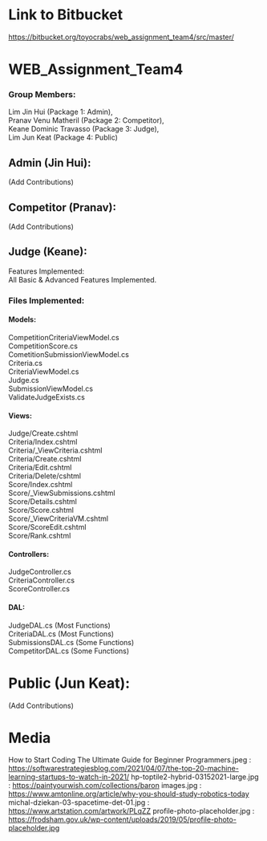 # Link to Bitbucket 
https://bitbucket.org/toyocrabs/web_assignment_team4/src/master/

# WEB_Assignment_Team4
### Group Members:  
Lim Jin Hui (Package 1: Admin),   
Pranav Venu Matheril (Package 2: Competitor),  
Keane Dominic Travasso (Package 3: Judge),  
Lim Jun Keat (Package 4: Public)  

## Admin (Jin Hui):  
(Add Contributions)

## Competitor (Pranav):  
(Add Contributions)

## Judge (Keane):  
Features Implemented:  
All Basic & Advanced Features Implemented.  

### Files Implemented:  
#### Models:  
CompetitionCriteriaViewModel.cs  
CompetitionScore.cs  
CometitionSubmissionViewModel.cs  
Criteria.cs  
CriteriaViewModel.cs  
Judge.cs  
SubmissionViewModel.cs  
ValidateJudgeExists.cs  
  
#### Views:  
Judge/Create.cshtml  
Criteria/Index.cshtml  
Criteria/_ViewCriteria.cshtml  
Criteria/Create.cshtml  
Criteria/Edit.cshtml  
Criteria/Delete/cshtml  
Score/Index.cshtml  
Score/_ViewSubmissions.cshtml  
Score/Details.cshtml  
Score/Score.cshtml  
Score/_ViewCriteriaVM.cshtml  
Score/ScoreEdit.cshtml  
Score/Rank.cshtml  
  
#### Controllers:  
JudgeController.cs  
CriteriaController.cs  
ScoreController.cs  
  
#### DAL:  
JudgeDAL.cs (Most Functions)  
CriteriaDAL.cs (Most Functions)  
SubmissionsDAL.cs (Some Functions)  
CompetitorDAL.cs (Some Functions)  
  
# Public (Jun Keat):  
(Add Contributions)  

# Media 
How to Start Coding The Ultimate Guide for Beginner Programmers.jpeg : https://softwarestrategiesblog.com/2021/04/07/the-top-20-machine-learning-startups-to-watch-in-2021/
hp-toptile2-hybrid-03152021-large.jpg : https://paintyourwish.com/collections/baron
images.jpg : https://www.amtonline.org/article/why-you-should-study-robotics-today
michal-dziekan-03-spacetime-det-01.jpg : https://www.artstation.com/artwork/PLqZZ
profile-photo-placeholder.jpg : https://frodsham.gov.uk/wp-content/uploads/2019/05/profile-photo-placeholder.jpg
